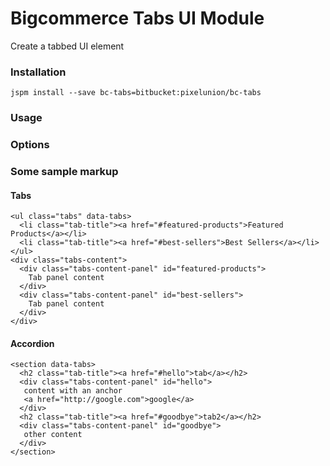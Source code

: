 # Bigcommerce Tabs UI Module

Create a tabbed UI element

### Installation

```
jspm install --save bc-tabs=bitbucket:pixelunion/bc-tabs
```

### Usage



### Options




### Some sample markup

#### Tabs
```
<ul class="tabs" data-tabs>
  <li class="tab-title"><a href="#featured-products">Featured Products</a></li>
  <li class="tab-title"><a href="#best-sellers">Best Sellers</a></li>
</ul>
<div class="tabs-content">
  <div class="tabs-content-panel" id="featured-products">
    Tab panel content
  </div>
  <div class="tabs-content-panel" id="best-sellers">
    Tab panel content    
  </div>
</div>
```
#### Accordion

```
<section data-tabs>
  <h2 class="tab-title"><a href="#hello">tab</a></h2>
  <div class="tabs-content-panel" id="hello">
   content with an anchor
   <a href="http://google.com">google</a>
  </div>
  <h2 class="tab-title"><a href="#goodbye">tab2</a></h2>
  <div class="tabs-content-panel" id="goodbye">
   other content
  </div>
</section>
```
 
  